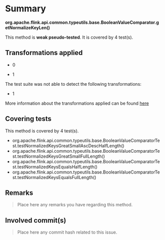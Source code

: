 # Summary
**org.apache.flink.api.common.typeutils.base.BooleanValueComparator.getNormalizeKeyLen()**

This method is **weak pseudo-tested**.
It is covered by 4 test(s). 


## Transformations applied

- 0

- 1


The test suite was not able to detect the following transformations:
 * 1 


More information about the transformations applied can be found [here](https://github.com/STAMP-project/pitest-descartes)

## Covering tests
This method is covered by 4 test(s).
* org.apache.flink.api.common.typeutils.base.BooleanValueComparatorTest.testNormalizedKeysGreatSmallAscDescHalfLength()
* org.apache.flink.api.common.typeutils.base.BooleanValueComparatorTest.testNormalizedKeysGreatSmallFullLength()
* org.apache.flink.api.common.typeutils.base.BooleanValueComparatorTest.testNormalizedKeysEqualsHalfLength()
* org.apache.flink.api.common.typeutils.base.BooleanValueComparatorTest.testNormalizedKeysEqualsFullLength()


## Remarks
> Place here any remarks you have regarding this method.

## Involved commit(s)

> Place here any commit hash related to this issue.
